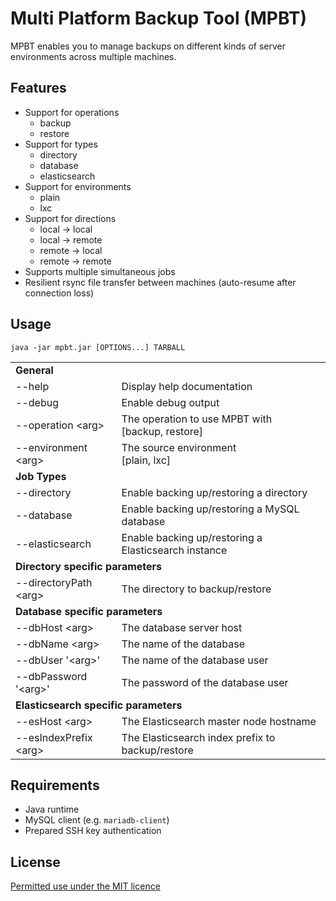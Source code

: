 # Multi Platform Backup Tool (MPBT)

MPBT enables you to manage backups on different kinds of server environments across multiple machines.

## Features

- Support for operations
    - backup
    - restore
- Support for types
    - directory
    - database
    - elasticsearch
- Support for environments
    - plain
    - lxc
- Support for directions
    - local → local
    - local → remote
    - remote → local
    - remote → remote
- Supports multiple simultaneous jobs
- Resilient rsync file transfer between machines (auto-resume after connection loss)

## Usage

`java -jar mpbt.jar [OPTIONS...] TARBALL`

<table>
    <tr>
        <td colspan="2"><b>General</b></td>
    </tr>
    <tr>
        <td>--help</td>
        <td>Display help documentation</td>
    </tr>
    <tr>
        <td>--debug</td>
        <td>Enable debug output</td>
    </tr>
    <tr>
        <td>--operation &lt;arg&gt;</td>
        <td>The operation to use MPBT with<br>[backup, restore]</td>
    </tr>
    <tr>
        <td>--environment &lt;arg&gt;</td>
        <td>The source environment<br>[plain, lxc]</td>
    </tr>
    <tr>
        <td colspan="2"><b>Job Types</b></td>
    </tr>
    <tr>
        <td>--directory</td>
        <td>Enable backing up/restoring a directory</td>
    </tr>
    <tr>
        <td>--database</td>
        <td>Enable backing up/restoring a MySQL database</td>
    </tr>
    <tr>
        <td>--elasticsearch</td>
        <td>Enable backing up/restoring a Elasticsearch instance</td>
    </tr>
    <tr>
        <td colspan="2"><b>Directory specific parameters</b></td>
    </tr>
    <tr>
        <td>--directoryPath &lt;arg&gt;</td>
        <td>The directory to backup/restore</td>
    </tr>
    <tr>
        <td colspan="2"><b>Database specific parameters</b></td>
    </tr>
    <tr>
        <td>--dbHost &lt;arg&gt;</td>
        <td>The database server host</td>
    </tr>
    <tr>
        <td>--dbName &lt;arg&gt;</td>
        <td>The name of the database</td>
    </tr>
    <tr>
        <td>--dbUser '&lt;arg&gt;'</td>
        <td>The name of the database user</td>
    </tr>
    <tr>
        <td>--dbPassword '&lt;arg&gt;'</td>
        <td>The password of the database user</td>
    </tr>
    <tr>
        <td colspan="2"><b>Elasticsearch specific parameters</b></td>
    </tr>
    <tr>
        <td>--esHost &lt;arg&gt;</td>
        <td>The Elasticsearch master node hostname</td>
    </tr>
    <tr>
        <td>--esIndexPrefix &lt;arg&gt;</td>
        <td>The Elasticsearch index prefix to backup/restore</td>
    </tr>
</table>

## Requirements

- Java runtime
- MySQL client (e.g. `mariadb-client`)
- Prepared SSH key authentication

## License

[Permitted use under the MIT licence](https://choosealicense.com/licenses/mit/)